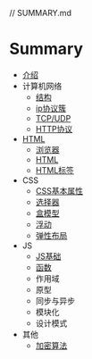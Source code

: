 // SUMMARY.md

# Summary
* [介绍](README.md)
* 计算机网络
    * [结构](network/struct.md)
    * [ip协议簇](network/ip.md)
    * [TCP/UDP](network/tcp.md)
    * [HTTP协议](network/http.md)
* [HTML](html/readme.md)
    * [浏览器](html/browser.md)
    * [HTML](html/html.md)
    * [HTML标签](html/html_tag.md)
* CSS
    * [CSS基本属性](css/css_basis.md)
    * [选择器](css/css_selector.md)
    * [盒模型](css/css_box.md)
    * [浮动](css/css_float.md)
    * [弹性布局](css/css_flex.md)
* JS
    * [JS基础](js/js_basis.md)
    * [函数](js/js_function.md)
    * 作用域
    * 原型
    * 同步与异步
    * 模块化
    * 设计模式
* 其他
    * [加密算法](other/crypto.md)

